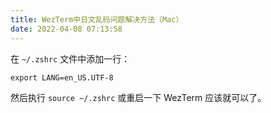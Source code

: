 ```yaml
---
title: WezTerm中日文乱码问题解决方法（Mac）
date: 2022-04-08 07:13:58
---
```

在 `~/.zshrc` 文件中添加一行：
```shell
export LANG=en_US.UTF-8
```
然后执行 `source ~/.zshrc` 或重启一下 WezTerm 应该就可以了。